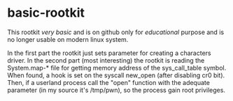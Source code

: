 # basic-rootkit
This rootkit *very basic* and is on github only for *educational* purpose and is no longer usable on modern linux system.

In the first part the rootkit just sets parameter for creating a characters driver. 
In the second part (most interesting) the rootkit is reading the System.map-* file for getting memory address of the sys_call_table symbol. When found, a hook is set on the syscall new_open (after disabling cr0 bit).
Then, if a userland process call the "open" function with the adequate parameter (in my source it's /tmp/pwn), so the process gain root privileges. 

